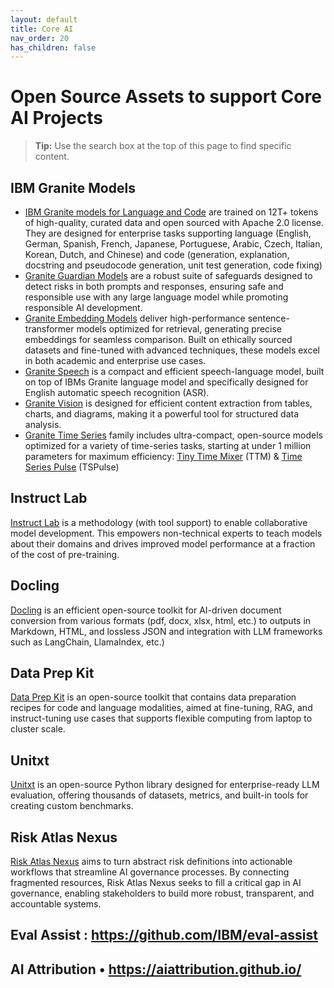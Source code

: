 ```yaml
---
layout: default
title: Core AI
nav_order: 20
has_children: false
---
```


# Open Source Assets to support Core  AI Projects 

> **Tip:** Use the search box at the top of this page to find specific content.

## IBM Granite Models  
* [IBM Granite models for Language and Code](https://www.ibm.com/granite) are trained on 12T+ tokens of high-quality, curated data and open sourced with Apache 2.0 license.   They are designed for enterprise tasks supporting language (English, German, Spanish, French, Japanese, Portuguese, Arabic, Czech, Italian, Korean, Dutch, and Chinese) and code (generation, explanation, docstring and pseudocode generation, unit test generation, code fixing)
* [Granite Guardian Models](https://www.ibm.com/granite/docs/models/guardian/) are a robust suite of safeguards designed to detect risks in both prompts and responses, ensuring safe and responsible use with any large language model while promoting responsible AI development.
* [Granite Embedding Models](https://www.ibm.com/granite/docs/models/embedding) deliver high-performance sentence-transformer models optimized for retrieval, generating precise embeddings for seamless comparison. Built on ethically sourced datasets and fine-tuned with advanced techniques, these models excel in both academic and enterprise use cases.
* [Granite Speech](https://www.ibm.com/granite/docs/models/speech/) is a compact and efficient speech-language model, built on top of IBMs Granite language model and specifically designed for English automatic speech recognition (ASR).
* [Granite Vision](https://www.ibm.com/granite/docs/models/vision/) is designed for efficient content extraction from tables, charts, and diagrams, making it a powerful tool for structured data analysis. 
* [Granite Time Series](https://www.ibm.com/granite/docs/models/time-series/) family includes ultra-compact, open-source models optimized for a variety of time-series tasks, starting at under 1 million parameters for maximum efficiency:  [Tiny Time Mixer](https://huggingface.co/ibm-granite/granite-timeseries-ttm-r2) (TTM) & [Time Series Pulse](https://huggingface.co/ibm-granite/granite-timeseries-tspulse-r1) (TSPulse)



## Instruct Lab
[Instruct Lab](https://www.redhat.com/en/topics/ai/what-is-instructlab) is a methodology (with tool support) to enable collaborative model development.  This empowers non-technical experts to teach models about their domains and drives improved model performance at a fraction of the cost of pre-training. 
## Docling 
[Docling](https://github.com/docling-project/docling) is an efficient open-source toolkit for AI-driven document conversion from various formats (pdf, docx, xlsx, html, etc.)  to outputs in Markdown, HTML, and lossless JSON and integration with LLM frameworks such as LangChain, LlamaIndex, etc.)
## Data Prep Kit 
[Data Prep Kit]( https://github.com/data-prep-kit/data-prep-kit ) is an open-source toolkit that contains data preparation recipes for code and language modalities, aimed at fine-tuning, RAG, and instruct-tuning use cases that supports flexible computing from laptop to cluster scale.
## Unitxt 
[Unitxt](https://github.com/IBM/unitxt) is an open-source Python library designed for enterprise-ready LLM evaluation, offering thousands of datasets, metrics, and built-in tools for creating custom benchmarks.  

## Risk Atlas Nexus 
[Risk Atlas Nexus](https://github.com/IBM/risk-atlas-nexus) aims to turn abstract risk definitions into actionable workflows that streamline AI governance processes. By connecting fragmented resources, Risk Atlas Nexus seeks to fill a critical gap in AI governance, enabling stakeholders to build more robust, transparent, and accountable systems. 

## Eval Assist : https://github.com/IBM/eval-assist
## AI Attribution •	https://aiattribution.github.io/
